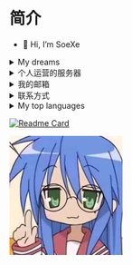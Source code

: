 # 简介
- 👋 Hi, I’m SoeXe
<details>
<summary>My dreams</summary>

| Rank | Things |
|-----:|-----------|
|     1|成为百大up主|
|     2|成为apex天才选手|
|     3|做一个超级吊的我的世界modpacks|

</details>

<details>
<summary>个人运营的服务器</summary>

    AYW-1.21.4生电服

</details>

<details>
<summary>我的邮箱</summary>

    shouyixue1@gamil.com
    maoshou121@icloud.com

</details>

<details>
<summary>联系方式</summary>

    交流群：[交流群](https://qm.qq.com/q/MqbfCxw12K)
    个人QQ：[个人QQ](http://wpa.qq.com/msgrd?v=3&uin=3341005808&site=qq&menu=yes)

</details>
  
<details>
<summary>My top languages</summary>

| Rank | Languages     |
|-----:|---------------|
|   1  |80%中文        |
|   2  |30%English     |
|   3  |5%español      |

</details>

[![Readme Card](https://github-readme-stats.vercel.app/api?username=maoshou12&show_icons=true&title_color=ffffff&icon_color=bb2acf&text_color=daf7dc&bg_color=151515)](https://github.com/anuraghazra/github-readme-stats)

![Cow3](https://github.com/maoshou12/meme/blob/main/igotaplan.jpg?raw=true 'Cow3')
